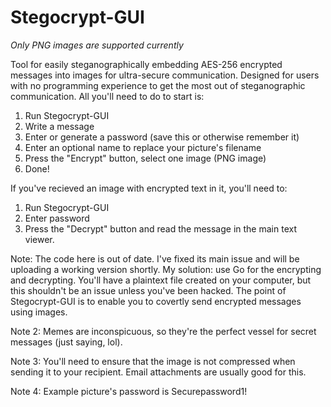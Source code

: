 # Stegocrypt-GUI
*Only PNG images are supported currently*

Tool for easily steganographically embedding AES-256 encrypted messages into images for ultra-secure communication. Designed for users with no programming experience to get the most out of steganographic communication. All you'll need to do to start is:

1. Run Stegocrypt-GUI
2. Write a message
3. Enter or generate a password (save this or otherwise remember it)
4. Enter an optional name to replace your picture's filename
5. Press the "Encrypt" button, select one image (PNG image)
6. Done!

If you've recieved an image with encrypted text in it, you'll need to:

1. Run Stegocrypt-GUI
2. Enter password
3. Press the "Decrypt" button and read the message in the main text viewer.

Note: The code here is out of date. I've fixed its main issue and will be uploading a working version shortly. My solution: use Go for the encrypting and decrypting. You'll have a plaintext file created on your computer, but this shouldn't be an issue unless you've been hacked. The point of Stegocrypt-GUI is to enable you to covertly send encrypted messages using images.

Note 2: Memes are inconspicuous, so they're the perfect vessel for secret messages (just saying, lol).

Note 3: You'll need to ensure that the image is not compressed when sending it to your recipient. Email attachments are usually good for this.

Note 4: Example picture's password is Securepassword1!
